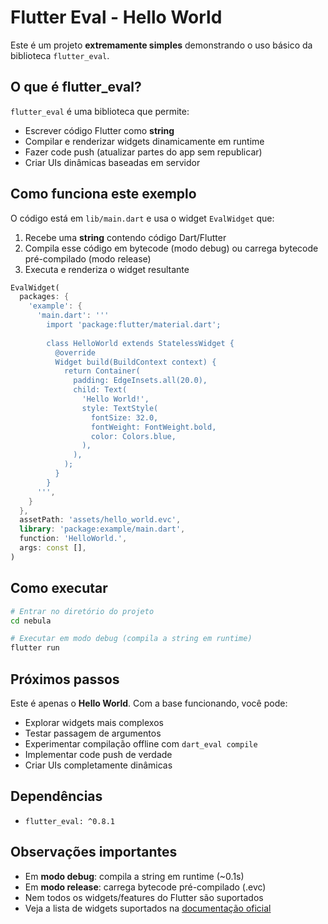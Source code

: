 # Flutter Eval - Hello World

Este é um projeto **extremamente simples** demonstrando o uso básico da biblioteca `flutter_eval`.

## O que é flutter_eval?

`flutter_eval` é uma biblioteca que permite:
- Escrever código Flutter como **string**
- Compilar e renderizar widgets dinamicamente em runtime
- Fazer code push (atualizar partes do app sem republicar)
- Criar UIs dinâmicas baseadas em servidor

## Como funciona este exemplo

O código está em `lib/main.dart` e usa o widget `EvalWidget` que:

1. Recebe uma **string** contendo código Dart/Flutter
2. Compila esse código em bytecode (modo debug) ou carrega bytecode pré-compilado (modo release)
3. Executa e renderiza o widget resultante

```dart
EvalWidget(
  packages: {
    'example': {
      'main.dart': '''
        import 'package:flutter/material.dart';
        
        class HelloWorld extends StatelessWidget {
          @override
          Widget build(BuildContext context) {
            return Container(
              padding: EdgeInsets.all(20.0),
              child: Text(
                'Hello World!',
                style: TextStyle(
                  fontSize: 32.0,
                  fontWeight: FontWeight.bold,
                  color: Colors.blue,
                ),
              ),
            );
          }
        }
      ''',
    }
  },
  assetPath: 'assets/hello_world.evc',
  library: 'package:example/main.dart',
  function: 'HelloWorld.',
  args: const [],
)
```

## Como executar

```bash
# Entrar no diretório do projeto
cd nebula

# Executar em modo debug (compila a string em runtime)
flutter run
```

## Próximos passos

Este é apenas o **Hello World**. Com a base funcionando, você pode:

- Explorar widgets mais complexos
- Testar passagem de argumentos
- Experimentar compilação offline com `dart_eval compile`
- Implementar code push de verdade
- Criar UIs completamente dinâmicas

## Dependências

- `flutter_eval: ^0.8.1`

## Observações importantes

- Em **modo debug**: compila a string em runtime (~0.1s)
- Em **modo release**: carrega bytecode pré-compilado (.evc)
- Nem todos os widgets/features do Flutter são suportados
- Veja a lista de widgets suportados na [documentação oficial](https://pub.dev/packages/flutter_eval)
